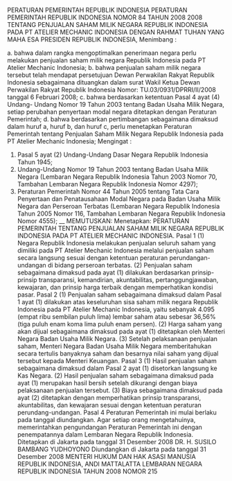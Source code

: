  PERATURAN PEMERINTAH REPUBLIK INDONESIA PERATURAN PEMERINTAH REPUBLIK INDONESIA NOMOR 84 TAHUN 2008 2008 TENTANG PENJUALAN SAHAM MILIK NEGARA REPUBLIK INDONESIA PADA PT ATELIER MECHANIC INDONESIA
DENGAN RAHMAT TUHAN YANG MAHA ESA PRESIDEN REPUBLIK INDONESIA,
Menimbang :

a. bahwa dalam rangka mengoptimalkan penerimaan negara perlu melakukan penjualan saham milik negara Republik Indonesia pada PT Atelier Mechanic Indonesia;
b. bahwa penjualan saham milik negara tersebut telah mendapat persetujuan Dewan Perwakilan Rakyat Republik Indonesia sebagaimana dituangkan dalam surat Wakil Ketua Dewan Perwakilan Rakyat Republik Indonesia Nomor: TU.03/0931/DPRRI/II/2008 tanggal 6 Februari 2008;
c. bahwa berdasarkan ketentuan Pasal 4 ayat (4) Undang- Undang Nomor 19 Tahun 2003 tentang Badan Usaha Milik Negara, setiap perubahan penyertaan modal negara ditetapkan dengan Peraturan Pemerintah;
d. bahwa berdasarkan pertimbangan sebagaimana dimaksud dalam huruf a, huruf b, dan huruf c, perlu menetapkan Peraturan Pemerintah tentang Penjualan Saham Milik Negara Republik Indonesia pada PT Atelier Mechanic Indonesia;
Mengingat :

1. Pasal 5 ayat (2) Undang-Undang Dasar Negara Republik Indonesia Tahun 1945;
2. Undang-Undang Nomor 19 Tahun 2003 tentang Badan Usaha Milik Negara (Lembaran Negara Republik Indonesia Tahun 2003 Nomor 70, Tambahan Lembaran Negara Republik Indonesia Nomor 4297);
3. Peraturan Pemerintah Nomor 44 Tahun 2005 tentang Tata Cara Penyertaan dan Penatausahaan Modal Negara pada Badan Usaha Milik Negara dan Perseroan Terbatas (Lembaran Negara Republik Indonesia Tahun 2005 Nomor 116, Tambahan Lembaran Negara Republik Indonesia Nomor 4555); __
MEMUTUSKAN:
 Menetapkan: PERATURAN PEMERINTAH TENTANG PENJUALAN SAHAM MILIK NEGARA REPUBLIK INDONESIA PADA PT ATELIER MECHANIC INDONESIA.
Pasal 1
(1) Negara Republik Indonesia melakukan penjualan seluruh saham yang dimiliki pada PT Atelier Mechanic Indonesia melalui penjualan saham secara langsung sesuai dengan ketentuan peraturan perundangan-undangan di bidang perseroan terbatas.
(2) Penjualan saham sebagaimana dimaksud pada ayat (1) dilakukan berdasarkan prinsip-prinsip transparansi, kemandirian, akuntabilitas, pertanggungjawaban, kewajaran, dan prinsip harga terbaik dengan memperhatikan kondisi pasar.
Pasal 2
(1) Penjualan saham sebagaimana dimaksud dalam Pasal 1 ayat (1) dilakukan atas keseluruhan sisa saham milik negara Republik Indonesia pada PT Atelier Mechanic Indonesia, yaitu sebanyak 4.095 (empat ribu sembilan puluh lima) lembar saham atau sebesar 36,56% (tiga puluh enam koma lima puluh enam persen).
(2) Harga saham yang akan dijual sebagaimana dimaksud pada ayat (1) ditetapkan oleh Menteri Negara Badan Usaha Milik Negara.
(3) Setelah pelaksanaan penjualan saham, Menteri Negara Badan Usaha Milik Negara memberitahukan secara tertulis banyaknya saham dan besarnya nilai saham yang dijual tersebut kepada Menteri Keuangan.
Pasal 3
(1) Hasil penjualan saham sebagaimana dimaksud dalam Pasal 2 ayat (1) disetorkan langsung ke Kas Negara.
(2) Hasil penjualan saham sebagaimana dimaksud pada ayat (1) merupakan hasil bersih setelah dikurangi dengan biaya pelaksanaan penjualan tersebut.
(3) Biaya sebagaimana dimaksud pada ayat (2) ditetapkan dengan memperhatikan prinsip transparansi, akuntabilitas, dan kewajaran sesuai dengan ketentuan peraturan perundang-undangan.
Pasal 4
Peraturan Pemerintah ini mulai berlaku pada tanggal diundangkan.
Agar setiap orang mengetahuinya, memerintahkan pengundangan Peraturan Pemerintah ini dengan penempatannya dalam Lembaran Negara Republik Indonesia. Ditetapkan di Jakarta pada tanggal 31 Desember 2008 DR. H. SUSILO BAMBANG YUDHOYONO Diundangkan di Jakarta pada tanggal 31 Desember 2008 MENTERI HUKUM DAN HAK ASASI MANUSIA REPUBLIK INDONESIA, ANDI MATTALATTA LEMBARAN NEGARA REPUBLIK INDONESIA TAHUN 2008 NOMOR 215